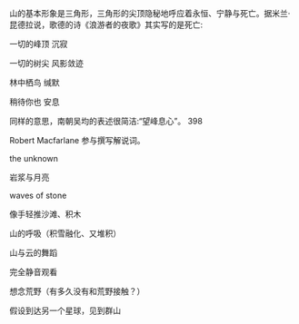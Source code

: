 

山的基本形象是三角形，三角形的尖顶隐秘地呼应着永恒、宁静与死亡。据米兰·昆德拉说，歌德的诗《浪游者的夜歌》其实写的是死亡:

一切的峰顶
沉寂


一切的树尖
风影敛迹


林中栖鸟
缄默


稍待你也
安息


同样的意思，南朝吴均的表述很简洁:“望峰息心”。
398



Robert Macfarlane  参与撰写解说词。

the unknown

岩浆与月亮

waves of stone

像手轻推沙滩、积木

山的呼吸（积雪融化、又堆积）

山与云的舞蹈

完全静音观看

想念荒野（有多久没有和荒野接触？）

假设到达另一个星球，见到群山












